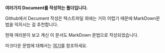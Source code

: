 **여러가지 Document를 작성하는 폴더입니다.**

Github에서 Decument 작성은 텍스트파일 외에는 거의 어렵기 때문에 MarkDown문법을 익히시는 걸 추천합니다.

현재 여러분이 보고 계신 이 문서도 MarkDown 문법으로 작성되었습니다.

마크다운 문법에 대해서는 [여기](http://sergeswin.com/1013)를 참조하세요.
